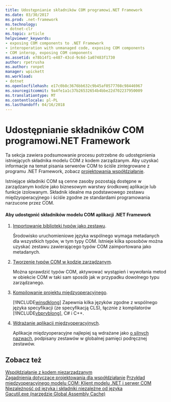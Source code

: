 ```yaml
---
title: Udostępnianie składników COM programowi.NET Framework
ms.date: 03/30/2017
ms.prod: .net-framework
ms.technology:
- dotnet-clr
ms.topic: article
helpviewer_keywords:
- exposing COM components to .NET Framework
- interoperation with unmanaged code, exposing COM components
- COM interop, exposing COM components
ms.assetid: e78b14f1-e487-43cd-9c6d-1a07483f1730
author: rpetrusha
ms.author: ronpet
manager: wpickett
ms.workload:
- dotnet
ms.openlocfilehash: e17c0b8c3676bb632c9b45af0577708c98446967
ms.sourcegitcommit: 9a4fe1a1c37b26532654b4bbe22d702237950009
ms.translationtype: MT
ms.contentlocale: pl-PL
ms.lasthandoff: 04/16/2018
---
```

# <a name="exposing-com-components-to-the-net-framework"></a>Udostępnianie składników COM programowi.NET Framework
Ta sekcja zawiera podsumowanie procesu potrzebne do udostępnienia istniejących składnika modelu COM z kodem zarządzanym. Aby uzyskać informacje na temat pisania serwerów COM to ściśle zintegrowane z programu .NET Framework, zobacz [projektowania współdziałanie](https://msdn.microsoft.com/library/b59637f6-fe35-40d6-ae72-901e7a707689(v=vs.100)).
  
 Istniejące składniki COM są cenne zasoby pozostają dostępne w zarządzanym kodzie jako biznesowym warstwy środkowej aplikacje lub funkcje izolowanym. Składnik idealne ma podstawowego zestawu międzyoperacyjnego i ściśle zgodne ze standardami programowania narzucone przez COM.  
  
#### <a name="to-expose-com-components-to-the-net-framework"></a>Aby udostępnić składników modelu COM aplikacji .NET Framework  
  
1.  [Importowanie biblioteki typów jako zestawu](importing-a-type-library-as-an-assembly.md).  
  
     Środowisko uruchomieniowe języka wspólnego wymaga metadanych dla wszystkich typów, w tym typy COM. Istnieje kilka sposobów można uzyskać zestawu zawierającego typów COM zaimportowana jako metadanych.  
  
2.  [Tworzenie typów COM w kodzie zarządzanym](https://msdn.microsoft.com/library/1a95a8ca-c8b8-4464-90b0-5ee1a1135b66(v=vs.100)).  
  
     Można sprawdzić typów COM, aktywować wystąpień i wywołania metod w obiekcie COM w taki sam sposób jak w przypadku dowolnego typu zarządzanego.  
  
3.  [Kompilowanie projektu międzyoperacyjnego](compiling-an-interop-project.md).  
  
     [!INCLUDE[winsdklong](../../../includes/winsdklong-md.md)] Zapewnia kilka języków zgodne z wspólnego języka specyfikacji (ze specyfikacją CLS), łącznie z kompilatorów [!INCLUDE[vbprvblong](../../../includes/vbprvblong-md.md)], C# i C++.  
  
4.  [Wdrażanie aplikacji międzyoperacyjnych](deploying-an-interop-application.md).  
  
     Aplikacje międzyoperacyjne najlepiej są wdrażane jako [o silnych nazwach](../app-domains/strong-named-assemblies.md), podpisany zestawów w globalnej pamięci podręcznej zestawów.  
  
## <a name="see-also"></a>Zobacz też  
 [Współdziałanie z kodem niezarządzanym](index.md)  
 [Zagadnienia dotyczące projektowania dla współdziałanie](https://msdn.microsoft.com/library/b59637f6-fe35-40d6-ae72-901e7a707689(v=vs.100))  
 [Przykład międzyoperacyjnego modelu COM: Klient modelu .NET i serwer COM](com-interop-sample-net-client-and-com-server.md)  
 [Niezależność od języka i składniki niezależne od języka](../../standard/language-independence-and-language-independent-components.md)  
 [Gacutil.exe (narzędzie Global Assembly Cache)](../tools/gacutil-exe-gac-tool.md)
